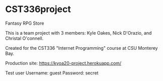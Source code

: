 # CST336project
Fantasy RPG Store

This is a team project with 3 members: Kyle Oakes, Nick D'Orazio, and Christal O'connell.

Created for the CST336 "Internet Programming" course at CSU Monterey Bay.

Production site: https://kyoa20-project.herokuapp.com/

Test user 
Username: guest
Password: secret
